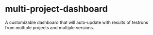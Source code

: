 multi-project-dashboard
=======================

A customizable dashboard that will auto-update with results of testruns from multiple projects and multiple versions.
